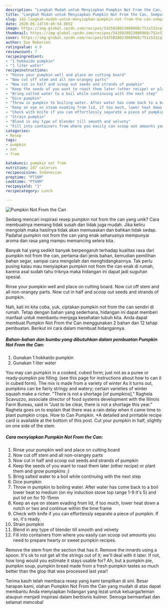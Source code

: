 ```yaml
---
description: "Langkah Mudah untuk Menyiapkan Pumpkin Not From the Can, Sempurna"
title: "Langkah Mudah untuk Menyiapkan Pumpkin Not From the Can, Sempurna"
slug: 142-langkah-mudah-untuk-menyiapkan-pumpkin-not-from-the-can-sempurna
date: 2020-05-14T19:49:54.085Z
image: https://img-global.cpcdn.com/recipes/5435028823080960/751x532cq70/pumpkin-not-from-the-can-recipe-main-photo.jpg
thumbnail: https://img-global.cpcdn.com/recipes/5435028823080960/751x532cq70/pumpkin-not-from-the-can-recipe-main-photo.jpg
cover: https://img-global.cpcdn.com/recipes/5435028823080960/751x532cq70/pumpkin-not-from-the-can-recipe-main-photo.jpg
author: Sue Roberson
ratingvalue: 4.9
reviewcount: 7
recipeingredient:
- "1 hokkaido pumpkin"
- "1 liter water"
recipeinstructions:
- "Rinse your pumpkin well and place on cutting board"
- "Now cut off stem and all non-orangey parts"
- "Now cut in half and scoop out seeds and strands of pumpkin"
- "Keep the seeds of you want to roast them later (other recipe) or plant them and grow pumpkins ;)"
- "Bring salted water to a boil while continuing with the next step"
- "Dice pumpkin"
- "Throw in pumpkin to boiling water. After water has come back to a boil lower heat to medium (on my induction stove top range 1-9 it&#39;s 5) and put lid on for 10-15min"
- "Keep an eye on steam evading from lid, if too much, lower heat down a notch or two and continue within the time frame"
- "Check with knife if you can effortlessly separate a piece of pumpkin. If so, it&#39;s ready."
- "Strain pumpkin"
- "Blend in any type of blender till smooth and velvety"
- "Fill into containers from where you easily can scoop out amounts you need to prepare hearty or sweet pumpkin recipes."
categories:
- Resep
tags:
- pumpkin
- not
- from

katakunci: pumpkin not from 
nutrition: 247 calories
recipecuisine: Indonesian
preptime: "PT16M"
cooktime: "PT40M"
recipeyield: "1"
recipecategory: Lunch

---
```



![Pumpkin Not From the Can](https://img-global.cpcdn.com/recipes/5435028823080960/751x532cq70/pumpkin-not-from-the-can-recipe-main-photo.jpg)

Sedang mencari inspirasi resep pumpkin not from the can yang unik? Cara membuatnya memang tidak susah dan tidak juga mudah. Jika keliru mengolah maka hasilnya tidak akan memuaskan dan bahkan tidak sedap. Padahal pumpkin not from the can yang enak seharusnya mempunyai aroma dan rasa yang mampu memancing selera kita.

Banyak hal yang sedikit banyak berpengaruh terhadap kualitas rasa dari pumpkin not from the can, pertama dari jenis bahan, kemudian pemilihan bahan segar, sampai cara mengolah dan menghidangkannya. Tak perlu pusing kalau mau menyiapkan pumpkin not from the can enak di rumah, karena asal sudah tahu triknya maka hidangan ini dapat jadi suguhan spesial.

Rinse your pumpkin well and place on cutting board. Now cut off stem and all non-orangey parts. Now cut in half and scoop out seeds and strands of pumpkin.


Nah, kali ini kita coba, yuk, ciptakan pumpkin not from the can sendiri di rumah. Tetap dengan bahan yang sederhana, hidangan ini dapat memberi manfaat untuk membantu menjaga kesehatan tubuh kita. Anda dapat membuat Pumpkin Not From the Can menggunakan 2 bahan dan 12 tahap pembuatan. Berikut ini cara dalam membuat hidangannya.

<!--inarticleads1-->

##### Bahan-bahan dan bumbu yang dibutuhkan dalam pembuatan Pumpkin Not From the Can:

1. Gunakan 1 hokkaido pumpkin
1. Gunakan 1 liter water


You may can pumpkin in a cooked, cubed form; just not as a puree or ready-pumpkin pie filling. (see this page for instructions about how to can it in cubed form). The mix is made from a variety of winter As it turns out, pumpkins can be fairly stringy and watery; certain varieties of winter squash make a richer. &#34;There is not a shortage [of pumpkins],&#34; Raghela Scavuzzo, associate director of food systems development with the Illinois Farm Bureau, said in &#34;Just to be clear, there is not a shortage this year.&#34; Raghela goes on to explain that there was a rain delay when it came time to plant pumpkin crops. How to Can Pumpkin. *A detailed and printable recipe card is available at the bottom of this post. Cut your pumpkin in half, slightly on one side of the stem. 

<!--inarticleads2-->

##### Cara menyiapkan Pumpkin Not From the Can:

1. Rinse your pumpkin well and place on cutting board
1. Now cut off stem and all non-orangey parts
1. Now cut in half and scoop out seeds and strands of pumpkin
1. Keep the seeds of you want to roast them later (other recipe) or plant them and grow pumpkins ;)
1. Bring salted water to a boil while continuing with the next step
1. Dice pumpkin
1. Throw in pumpkin to boiling water. After water has come back to a boil lower heat to medium (on my induction stove top range 1-9 it&#39;s 5) and put lid on for 10-15min
1. Keep an eye on steam evading from lid, if too much, lower heat down a notch or two and continue within the time frame
1. Check with knife if you can effortlessly separate a piece of pumpkin. If so, it&#39;s ready.
1. Strain pumpkin
1. Blend in any type of blender till smooth and velvety
1. Fill into containers from where you easily can scoop out amounts you need to prepare hearty or sweet pumpkin recipes.


Remove the stem from the section that has it. Remove the innards using a spoon. It&#39;s ok to not get all the strings out of it; we&#39;ll deal with it later. If not, how long would you estimate it stays usable for? Ah, but a pumpkin pie, pumpkin soup, pumpkin bread made from a fresh pumpkin tastes so much better than the glop that was processed last year! 

Terima kasih telah membaca resep yang kami tampilkan di sini. Besar harapan kami, olahan Pumpkin Not From the Can yang mudah di atas dapat membantu Anda menyiapkan hidangan yang lezat untuk keluarga/teman ataupun menjadi inspirasi dalam berbisnis kuliner. Semoga bermanfaat dan selamat mencoba!
